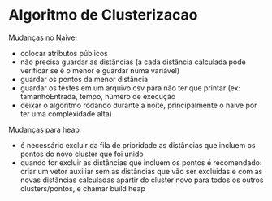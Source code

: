 # Algoritmo de Clusterizacao

Mudanças no Naive:
- colocar atributos públicos
- não precisa guardar as distâncias (a cada distância calculada pode verificar se é o menor e guardar numa variável)
- guardar os pontos da menor distância
- guardar os testes em um arquivo csv para não ter que printar (ex: tamanhoEntrada, tempo, número de execução
- deixar o algoritmo rodando durante a noite, principalmente o naive por ter uma complexidade alta)

Mudanças para heap
- é necessário excluir da fila de prioridade as distâncias que incluem os pontos do novo cluster que foi unido
- quando for excluir as distâncias que incluem os pontos é recomendado: criar um vetor auxiliar sem as distâncias que vão ser excluidas e com as novas distâncias calculadas apartir do cluster novo para todos os outros clusters/pontos, e chamar build heap
